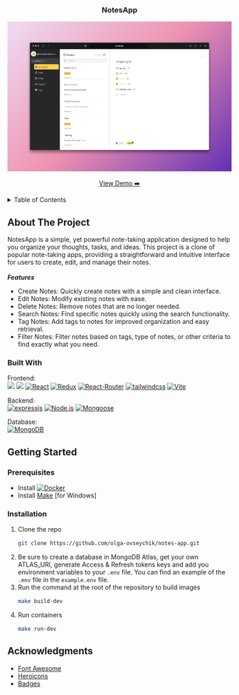 
<div align="center">
  <h3 align="center">NotesApp</h3>

  <a href="https://notes-app-liard-mu.vercel.app/">
    <img src="screenshot.png" alt="Logo" width="700"">
  </a>

  <p align="center">
    <a href="https://notes-app-liard-mu.vercel.app/">View Demo ➡️</a>
  </p>
</div>


<details>
  <summary>Table of Contents</summary>
  <ol>
    <li>
      <a href="#about-the-project">About The Project</a>
      <ul>
        <li><a href="#built-with">Built With</a></li>
      </ul>
    </li>
    <li>
      <a href="#getting-started">Getting Started</a>
      <ul>
        <li><a href="#prerequisites">Prerequisites</a></li>
        <li><a href="#installation">Installation</a></li>
      </ul>
    </li>
    <li><a href="#acknowledgments">Acknowledgments</a></li>
  </ol>
</details>



<!-- ABOUT THE PROJECT -->
## About The Project
NotesApp is a simple, yet powerful note-taking application designed to help you organize your thoughts, tasks, and ideas. This project is a clone of popular note-taking apps, providing a straightforward and intuitive interface for users to create, edit, and manage their notes.</br>
</br>
***Features***
* Create Notes: Quickly create notes with a simple and clean interface.
* Edit Notes: Modify existing notes with ease.
* Delete Notes: Remove notes that are no longer needed.
* Search Notes: Find specific notes quickly using the search functionality.
* Tag Notes: Add tags to notes for improved organization and easy retrieval.
* Filter Notes: Filter notes based on tags, type of notes, or other criteria to find exactly what you need.

### Built With
Frontend: </br>
<img src="https://img.shields.io/badge/JavaScript-323330?style=for-the-badge&logo=javascript&logoColor=F7DF1E" />
<img src="https://img.shields.io/badge/HTML5-E34F26?style=for-the-badge&logo=html5&logoColor=white" />
[![React][React.js]][React-url]
[![Redux]][Redux-url]
[![React-Router]][React-Router-url]
[![tailwindcss]][tailwindcss-url]
[![Vite]][Vite-url]

Backend: </br>
[![expressjs]][expressjs-url]
[![Node.js]][Node.js-url]
[![Mongoose]][Mongoose-url]

Database:</br>
[![MongoDB]][MongoDB-url]


## Getting Started

### Prerequisites

* Install [![Docker]][Docker-url]
* Install [Make] [for Windows]
  
### Installation
1. Clone the repo
   ```sh
   git clone https://github.com/olga-ovseychik/notes-app.git
   ```
2. Be sure to create a database in MongoDB Atlas, get your own ATLAS_URI, generate Access & Refresh tokens keys and add you environment variables to your `.env` file. You can find an example of the `.env` file in the `example.env` file.
3. Run the command at the root of the repository to build images
   ```sh
   make build-dev
   ```
4. Run containers
   ```sh
   make run-dev
   ```


## Acknowledgments

* [Font Awesome](https://fontawesome.com)
* [Heroicons](https://heroicons.com/)
* [Badges](https://github.com/alexandresanlim/Badges4-README.md-Profile?tab=readme-ov-file#-frameworks--library-)


<!-- MARKDOWN LINKS & IMAGES -->
[React.js]: https://img.shields.io/badge/React-20232A?style=for-the-badge&logo=react&logoColor=61DAFB
[React-url]: https://reactjs.org/
[Redux-url]:https://redux.js.org/
[Redux]:https://img.shields.io/badge/Redux-593D88?style=for-the-badge&logo=redux&logoColor=white
[React-Router-url]:https://reactrouter.com/en/main
[React-Router]:https://img.shields.io/badge/React_Router-CA4245?style=for-the-badge&logo=react-router&logoColor=white
[tailwindcss-url]:https://tailwindcss.com/
[tailwindcss]:https://img.shields.io/badge/Tailwind_CSS-38B2AC?style=for-the-badge&logo=tailwind-css&logoColor=white
[Vite-url]:https://vitejs.dev/
[Vite]:https://img.shields.io/badge/Vite-B73BFE?style=for-the-badge&logo=vite&logoColor=FFD62E
[expressjs-url]:https://expressjs.com/
[expressjs]:https://img.shields.io/badge/Express%20js-000000?style=for-the-badge&logo=express&logoColor=white
[Node.js]:https://img.shields.io/badge/Node%20js-339933?style=for-the-badge&logo=nodedotjs&logoColor=white
[Node.js-url]:https://nodejs.org/
[Mongoose]:https://img.shields.io/badge/Mongoose-880000.svg?style=for-the-badge&logo=Mongoose&logoColor=white
[Mongoose-url]:https://mongoosejs.com/
[MongoDB-url]:https://www.mongodb.com/
[MongoDB]:https://img.shields.io/badge/MongoDB-4EA94B?style=for-the-badge&logo=mongodb&logoColor=white
[pnpm-url]:https://pnpm.io/
[pnpm]:https://img.shields.io/badge/pnpm-yellow?style=for-the-badge&logo=pnpm&logoColor=white
[Docker]: https://img.shields.io/badge/Docker-2CA5E0?style=for-the-badge&logo=docker&logoColor=white
[Docker-url]: https://www.docker.com/
[Make]:https://gnuwin32.sourceforge.net/packages/make.htm


